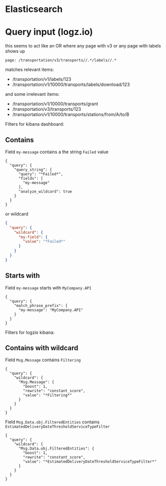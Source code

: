 # Elasticsearch

# Query input (logz.io)
this seems to act like an OR where any page with v3 or any page with labels shows up

```
page: /transportation/v3/transports//.*/labels//.*
```

matches relevant items:
- /transportation/v1/labels/123
- /transportation/v1/10000/transports/labels/download/123


and some irrelevant items:
- /transportation/v1/10000/transports/grant
- /transportation/v3/transports/123
- /transportation/v1/10000/transports/stations/from/A/to/B


Filters for kibana dashboard:

## Contains

Field `my-message` contains a the string `Failed` value
```
{
  "query": {
    "query_string": {
      "query": "*Failed*",
      "fields": [
        "my-message"
      ],
      "analyze_wildcard": true
    }
  }
}
```

or wildcard
```json
{
  "query": {
    "wildcard": {
      "my-field": {
        "value": "*Failed*"
      }
    }
  }
}
```

## Starts with

Field `my-message` starts with `MyCompany.API`
```
{
  "query": {
    "match_phrase_prefix": {
      "my-message": "MyCompany.API"
    }
  }
}
```

Filters for logzio kibana:

## Contains with wildcard

Field `Msg.Message` contains `Filtering`
```
{
  "query": {
    "wildcard": {
      "Msg.Message": {
        "boost": 1,
        "rewrite": "constant_score",
        "value": "*Filtering*"
      }
    }
  }
}
```

Field `Msg.Data.obj.FilteredEntities` contains `EstimatedDeliveryDateThresholdServiceTypeFilter`
```
{
  "query": {
    "wildcard": {
      "Msg.Data.obj.FilteredEntities": {
        "boost": 1,
        "rewrite": "constant_score",
        "value": "*EstimatedDeliveryDateThresholdServiceTypeFilter*"
      }
    }
  }
}
```
